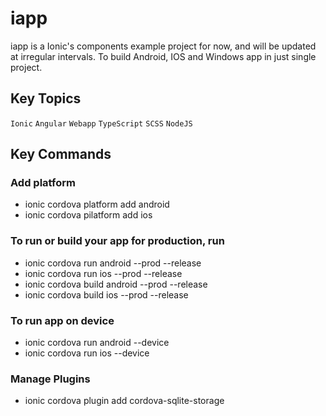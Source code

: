 # iapp 
iapp is a Ionic's components example project for now, and will be updated at irregular intervals.
To build Android, IOS and Windows app in just single project.
## Key Topics
`Ionic` `Angular` `Webapp` `TypeScript` `SCSS` `NodeJS`
## Key Commands
### Add platform
- ionic cordova platform add android
- ionic cordova pilatform add ios
### To run or build your app for production, run
- ionic cordova run android --prod --release
- ionic cordova run ios --prod --release
- ionic cordova build android --prod --release
- ionic cordova build ios --prod --release
### To run app on device
- ionic cordova run android --device
- ionic cordova run ios --device
### Manage Plugins
- ionic cordova plugin add cordova-sqlite-storage
